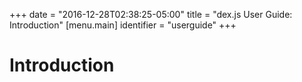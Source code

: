 +++
date = "2016-12-28T02:38:25-05:00"
title = "dex.js User Guide: Introduction"
[menu.main]
  identifier = "userguide"
+++

# Introduction

